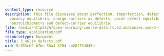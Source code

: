 ```yaml
---
content_type: resource
description: This file discusses about perfection, imperfection, defect chemistry,
  vacancy equilibria, charge carriers as defects, point defect equilibria in compounds,
  nonstoichiometry and defect-carrier equilibria.
file: /media/https%3A/open-learning-course-data-rc.s3.amazonaws.com/3-46-photonic-materials-and-devices-spring-2006/5c303cb9b7be85a43704cb20f73d045d_3_46l14_defects.pdf
file_type: application/pdf
resourcetype: Document
title: 3_46l14_defects.pdf
uid: 5c303cb9-b7be-85a4-3704-cb20f73d045d
---
```

